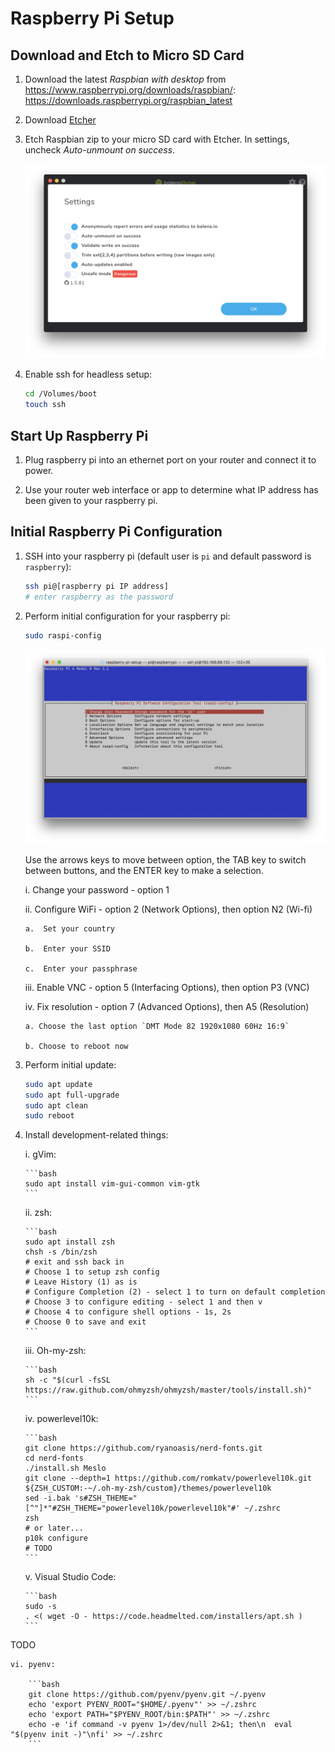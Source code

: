 # Raspberry Pi Setup

## Download and Etch to Micro SD Card

1.  Download the latest _Raspbian with desktop_ from
    https://www.raspberrypi.org/downloads/raspbian/:
    https://downloads.raspberrypi.org/raspbian_latest

2.  Download [Etcher](https://www.balena.io/etcher/)

3.  Etch Raspbian zip to your micro SD card with Etcher.
    In settings, uncheck _Auto-unmount on success_.

    ![](./images/etcher-settings.png)

4.  Enable ssh for headless setup:

    ```bash
    cd /Volumes/boot
    touch ssh
    ```

## Start Up Raspberry Pi

1.  Plug raspberry pi into an ethernet port on your router and connect it to
    power.

2.  Use your router web interface or app to determine what IP address has been
    given to your raspberry pi.

## Initial Raspberry Pi Configuration

1.  SSH into your raspberry pi (default user is `pi` and default password is
    `raspberry`):

    ```bash
    ssh pi@[raspberry pi IP address]
    # enter raspberry as the password
    ```

2.  Perform initial configuration for your raspberry pi:

    ```bash
    sudo raspi-config
    ```

    ![](./images/raspi-config-home.png)

    Use the arrows keys to move between option, the TAB key to switch between
    buttons, and the ENTER key to make a selection.

    i. Change your password - option 1

    ii. Configure WiFi - option 2 (Network Options), then option N2 (Wi-fi)

        a.  Set your country

        b.  Enter your SSID

        c.  Enter your passphrase

    iii. Enable VNC - option 5 (Interfacing Options), then option P3 (VNC)

    iv. Fix resolution - option 7 (Advanced Options), then A5 (Resolution)

        a. Choose the last option `DMT Mode 82 1920x1080 60Hz 16:9`

        b. Choose to reboot now

3.  Perform initial update:

    ```bash
    sudo apt update
    sudo apt full-upgrade
    sudo apt clean
    sudo reboot
    ```

4.  Install development-related things:

    i. gVim:

        ```bash
        sudo apt install vim-gui-common vim-gtk
        ```

    ii. zsh:

        ```bash
        sudo apt install zsh
        chsh -s /bin/zsh
        # exit and ssh back in
        # Choose 1 to setup zsh config
        # Leave History (1) as is
        # Configure Completion (2) - select 1 to turn on default completion
        # Choose 3 to configure editing - select 1 and then v
        # Choose 4 to configure shell options - 1s, 2s
        # Choose 0 to save and exit
        ```

    iii. Oh-my-zsh:

        ```bash
        sh -c "$(curl -fsSL https://raw.github.com/ohmyzsh/ohmyzsh/master/tools/install.sh)"
        ```

    iv. powerlevel10k:

        ```bash
        git clone https://github.com/ryanoasis/nerd-fonts.git
        cd nerd-fonts
        ./install.sh Meslo
        git clone --depth=1 https://github.com/romkatv/powerlevel10k.git ${ZSH_CUSTOM:-~/.oh-my-zsh/custom}/themes/powerlevel10k
        sed -i.bak 's#ZSH_THEME="[^"]*"#ZSH_THEME="powerlevel10k/powerlevel10k"#' ~/.zshrc
        zsh
        # or later...
        p10k configure
        # TODO
        ```

    v. Visual Studio Code:

        ```bash
        sudo -s
        . <( wget -O - https://code.headmelted.com/installers/apt.sh )
        ```

TODO

    vi. pyenv:

        ```bash
        git clone https://github.com/pyenv/pyenv.git ~/.pyenv
        echo 'export PYENV_ROOT="$HOME/.pyenv"' >> ~/.zshrc
        echo 'export PATH="$PYENV_ROOT/bin:$PATH"' >> ~/.zshrc
        echo -e 'if command -v pyenv 1>/dev/null 2>&1; then\n  eval "$(pyenv init -)"\nfi' >> ~/.zshrc
        ```
